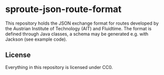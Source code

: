 # sproute-json-route-format
This repository holds the JSON exchange format for routes developed by the Austrian Institute of Technology (AIT) and Fluidtime. The format is defined through Java classes, a schema may be generated e.g. with Jackson (see example code).

## License
Everything in this repository is licensed under CC0.

